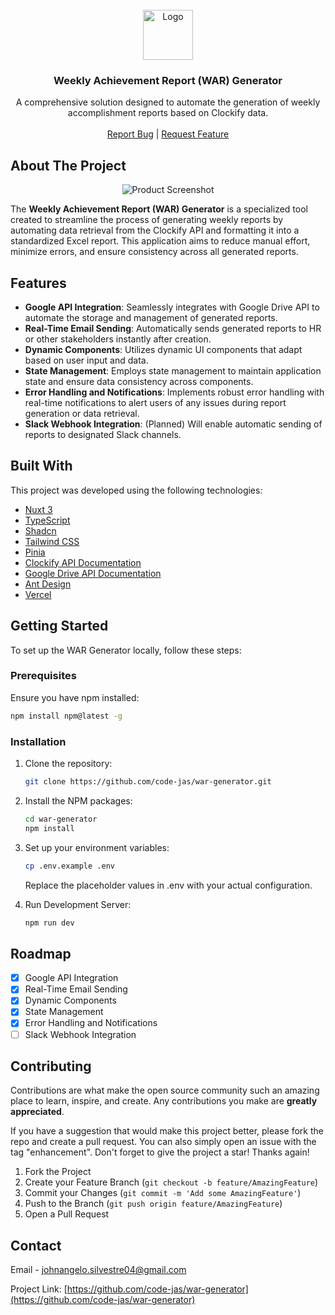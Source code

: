 <br />
<div align="center">
    <a href="https://github.com/code-jas/war-generator">
        <img
            src="https://github.com/code-jas/war-generator/blob/main/public/images/logo/android-chrome-512x512.png?raw=true"
            alt="Logo" width="80" height="80">
    </a>
    <h3 align="center">Weekly Achievement Report (WAR) Generator</h3>
    <p align="center">
        A comprehensive solution designed to automate the generation of weekly
        accomplishment reports based on Clockify data.
        <br /> <br />
        <!-- <a href="https://github.com/code-jas/war-generator">
            <strong>Explore the docs »</strong>
        </a> -->
        <!-- <br /> <br /> -->
        <!-- <a href="https://github.com/code-jas/war-generator">View Demo</a> -->
        <a
            href="https://github.com/code-jas/war-generator/issues/new?labels=bug&template=bug-report---.md">Report
            Bug</a> |
        <a
            href="https://github.com/code-jas/war-generator/issues/new?labels=enhancement&template=feature-request---.md">Request
            Feature</a>
    </p>
</div>

## About The Project

<div style="display: flex; justify-content: center; align-items: center; max-width: 1920px; margin: 0 auto;">
    <img src="https://github.com/code-jas/war-generator/blob/main/assets/screenshots/splashscreen.png?raw=true" alt="Product Screenshot" style="max-width: 100%; height: auto;">
</div>

The **Weekly Achievement Report (WAR) Generator** is a specialized tool created to streamline the process of generating weekly reports by automating data retrieval from the Clockify API and formatting it into a standardized Excel report. This application aims to reduce manual effort, minimize errors, and ensure consistency across all generated reports.

## Features

- **Google API Integration**: Seamlessly integrates with Google Drive API to automate the storage and management of generated reports.
- **Real-Time Email Sending**: Automatically sends generated reports to HR or other stakeholders instantly after creation.
- **Dynamic Components**: Utilizes dynamic UI components that adapt based on user input and data.
- **State Management**: Employs state management to maintain application state and ensure data consistency across components.
- **Error Handling and Notifications**: Implements robust error handling with real-time notifications to alert users of any issues during report generation or data retrieval.
- **Slack Webhook Integration**: (Planned) Will enable automatic sending of reports to designated Slack channels.

## Built With

This project was developed using the following technologies:

- [Nuxt 3](https://nuxt.com)
- [TypeScript](https://www.typescriptlang.org)
- [Shadcn](https://www.shadcn-vue.com/)
- [Tailwind CSS](https://tailwindcss.com)
- [Pinia](https://pinia.vuejs.org/)
- [Clockify API Documentation](https://docs.clockify.me/)
- [Google Drive API Documentation](https://github.com/googleapis/google-api-nodejs-client?tab=readme-ov-file#readme)
- [Ant Design](https://ant.design)
- [Vercel](https://vercel.com/docs)

## Getting Started

To set up the WAR Generator locally, follow these steps:

### Prerequisites

Ensure you have npm installed:

```sh
npm install npm@latest -g
```

### Installation

1.  Clone the repository:

    ```sh
    git clone https://github.com/code-jas/war-generator.git
    ```

2.  Install the NPM packages:

    ```sh
    cd war-generator
    npm install
    ```

3.  Set up your environment variables:

    ```sh
    cp .env.example .env
    ```

    Replace the placeholder values in .env with your actual configuration.

4.  Run Development Server:

    ```sh
    npm run dev
    ```

<!-- ## Usage

The WAR Generator can be used to:

- Automate the generation of weekly reports from Clockify data.
- Customize report content and format as per the company’s requirements.
- Distribute reports via email, Google Drive, or Slack (upcoming feature).
- Preview reports in real-time before finalizing to ensure data accuracy. -->

<!-- _For more examples, please refer to the [Documentation](https://github.com/code-jas/war-generator/docs)_ -->

## Roadmap

- [x] Google API Integration
- [x] Real-Time Email Sending
- [x] Dynamic Components
- [x] State Management
- [x] Error Handling and Notifications
- [ ] Slack Webhook Integration

<!-- See the [open issues](https://github.com/code-jas/war-generator/issues) for a full list of proposed features (and known issues). -->

## Contributing

Contributions are what make the open source community such an amazing place to learn, inspire, and create. Any contributions you make are **greatly appreciated**.

If you have a suggestion that would make this project better, please fork the repo and create a pull request. You can also simply open an issue with the tag "enhancement". Don't forget to give the project a star! Thanks again!

1.  Fork the Project
2.  Create your Feature Branch (`git checkout -b feature/AmazingFeature`)
3.  Commit your Changes (`git commit -m 'Add some AmazingFeature'`)
4.  Push to the Branch (`git push origin feature/AmazingFeature`)
5.  Open a Pull Request

## Contact

Email - johnangelo.silvestre04@gmail.com

Project Link: [https://github.com/code-jas/war-generator](https://github.com/code-jas/war-generator)

<!-- ## Acknowledgments

Special thanks to the following resources and communities for their support:

- [Nuxt.js Documentation](https://nuxt.com/)
- [Clockify API Documentation](https://docs.clockify.me/)
- [Google Drive API Documentation](https://github.com/googleapis/google-api-nodejs-client?tab=readme-ov-file#readme)
- [Radix Vue](https://www.radix-vue.com/overview/getting-started.html)
- [Pinia](https://pinia.vuejs.org/)
- [Tailwind CSS Documentation](https://tailwindcss.com/docs)
- [Vercel](https://vercel.com/docs) -->
